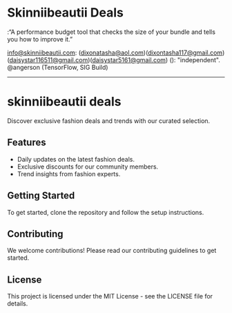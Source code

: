 # Skinniibeautii Deals

 :“A performance budget tool that checks the size of your bundle and tells you how to improve it.”

info@skinniibeautii.com: (<dixonatasha@aol.com>)(<dixontasha117@gmail.com>)(<daisystar116511@gmail.com>)(<daisystar5161@gmail.com>) (<Skinniibeautii fashion deals>): "independent". @angerson (TensorFlow, SIG Build)

* * *

# skinniibeautii deals

Discover exclusive fashion deals and trends with our curated selection.

## Features

- Daily updates on the latest fashion deals.
- Exclusive discounts for our community members.
- Trend insights from fashion experts.

## Getting Started

To get started, clone the repository and follow the setup instructions.

## Contributing

We welcome contributions! Please read our contributing guidelines to get started.

## License

This project is licensed under the MIT License - see the LICENSE file for details.
 
      
